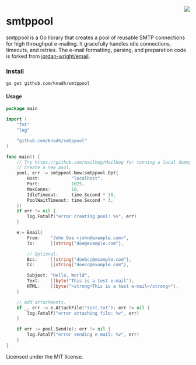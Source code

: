 <a href="https://zerodha.tech"><img src="https://zerodha.tech/static/images/github-badge.svg" align="right" /></a>

smtppool
========

smtppool is a Go library that creates a pool of reusable SMTP connections for high throughput e-mailing. It gracefully handles idle connections, timeouts, and retries. The e-mail formatting, parsing, and preparation code is forked from [jordan-wright/email](https://github.com/jordan-wright/email).


### Install
```go get github.com/knadh/smtppool```


#### Usage
```go
package main

import (
	"fmt"
	"log"

	"github.com/knadh/smtppool"
)

func main() {
	// Try https://github.com/mailhog/MailHog for running a local dummy SMTP server.
	// Create a new pool.
	pool, err := smtppool.New(smtppool.Opt{
		Host:            "localhost",
		Port:            1025,
		MaxConns:        10,
		IdleTimeout:     time.Second * 10,
		PoolWaitTimeout: time.Second * 3,
	})
	if err != nil {
		log.Fatalf("error creating pool: %v", err)
	}

	e:= Email{
		From:    "John Doe <john@example.com>",
		To:      []string{"doe@example.com"},

		// Optional.
		Bcc:     []string{"doebcc@example.com"},
		Cc:      []string{"doecc@example.com"},

		Subject: "Hello, World",
		Text:    []byte("This is a test e-mail"),
		HTML:    []byte("<strong>This is a test e-mail</strong>"),
	}

	// Add attachments.
	if _, err := e.AttachFile("test.txt"); err != nil {
		log.Fatalf("error attaching file: %v", err)
	}

	if err := pool.Send(e); err != nil {
		log.Fatalf("error sending e-mail: %v", err)
	}
}
```

Licensed under the MIT license.
